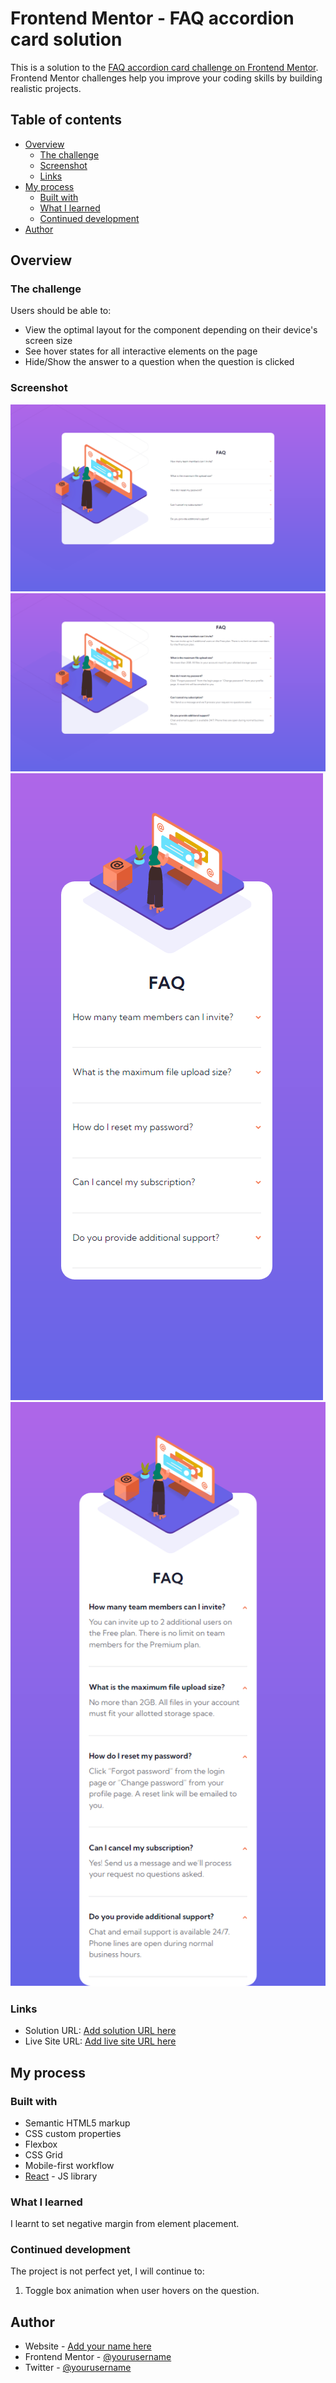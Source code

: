 # Frontend Mentor - FAQ accordion card solution

This is a solution to the [FAQ accordion card challenge on Frontend Mentor](https://www.frontendmentor.io/challenges/faq-accordion-card-XlyjD0Oam). Frontend Mentor challenges help you improve your coding skills by building realistic projects. 

## Table of contents

- [Overview](#overview)
  - [The challenge](#the-challenge)
  - [Screenshot](#screenshot)
  - [Links](#links)
- [My process](#my-process)
  - [Built with](#built-with)
  - [What I learned](#what-i-learned)
  - [Continued development](#continued-development)
- [Author](#author)


## Overview

### The challenge

Users should be able to:

- View the optimal layout for the component depending on their device's screen size
- See hover states for all interactive elements on the page
- Hide/Show the answer to a question when the question is clicked

### Screenshot

![Desktop](./screenshot/desktop.png)
![Desktop-expanded](./screenshot/desktop-expand.png)
![Mobile](./screenshot/mobile.png)
![Mobile-expanded](./screenshot/mobile-expand.png)

### Links

- Solution URL: [Add solution URL here](https://your-solution-url.com)
- Live Site URL: [Add live site URL here](https://your-live-site-url.com)

## My process

### Built with

- Semantic HTML5 markup
- CSS custom properties
- Flexbox
- CSS Grid
- Mobile-first workflow
- [React](https://reactjs.org/) - JS library



### What I learned

I learnt to set negative margin from element placement.



### Continued development

The project is not perfect yet, I will continue to:

  1. Toggle box animation when user hovers on the question. 



## Author

- Website - [Add your name here](https://www.your-site.com)
- Frontend Mentor - [@yourusername](https://www.frontendmentor.io/profile/tengxuanp)
- Twitter - [@yourusername](https://www.twitter.com/yourusername)
